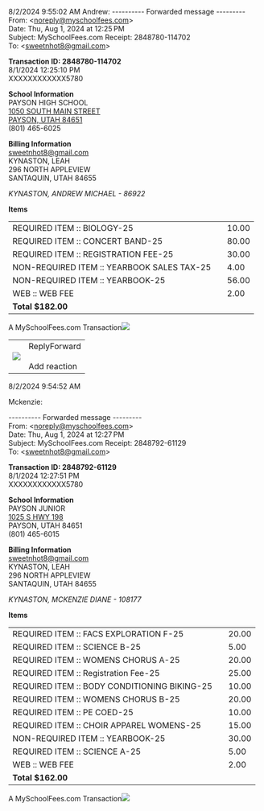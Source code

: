 8/2/2024 9:55:02 AM
Andrew:
---------- Forwarded message ---------  
From: <[noreply@myschoolfees.com](mailto:noreply@myschoolfees.com)>  
Date: Thu, Aug 1, 2024 at 12:25 PM  
Subject: MySchoolFees.com Receipt: 2848780-114702  
To: <[sweetnhot8@gmail.com](mailto:sweetnhot8@gmail.com)>  

  
  

**Transaction ID: 2848780-114702**  
8/1/2024 12:25:10 PM  
XXXXXXXXXXXX5780  
  
**School Information**  
PAYSON HIGH SCHOOL  
[1050 SOUTH MAIN STREET](https://www.google.com/maps/search/1050+SOUTH+MAIN+STREET+PAYSON,+UTAH+84651?entry=gmail&source=g)  
[PAYSON, UTAH 84651](https://www.google.com/maps/search/1050+SOUTH+MAIN+STREET+PAYSON,+UTAH+84651?entry=gmail&source=g)  
(801) 465-6025  
  
**Billing Information**  
[sweetnhot8@gmail.com](mailto:sweetnhot8@gmail.com)  
KYNASTON, LEAH  
296 NORTH APPLEVIEW  
SANTAQUIN, UTAH 84655  
  
_KYNASTON, ANDREW MICHAEL - 86922_  
  
**Items**  

|   |   |   |
|---|---|---|
|REQUIRED ITEM :: BIOLOGY-25|   |10.00|
|REQUIRED ITEM :: CONCERT BAND-25|   |80.00|
|REQUIRED ITEM :: REGISTRATION FEE-25|   |30.00|
|NON-REQUIRED ITEM :: YEARBOOK SALES TAX-25|   |4.00|
|NON-REQUIRED ITEM :: YEARBOOK-25|   |56.00|
|WEB :: WEB FEE|   |2.00|
|**Total $182.00**|   |   |

A MySchoolFees.com Transaction![](https://ci3.googleusercontent.com/meips/ADKq_NYwj1s4g33Dx60I0puPsWqX8tSkf8A_4CzNLl-2QT1l1fy78RaYubhNCu5Uq6ZtagGO1_ULoSCy5uBUbc8SOVRp5w3JjA7QB7WghDOOap21OUuENXvkli6nCCG4klTr-fid0zWAD-9ihbb3k27fzvpeIY9T81MyI8HcXg7HVkFmZHDhs8QRD_9CbMBCivj1AHgM3yTRmM_iV3f121A2_k9UBiq9MwThGPUJ81Ne_2EauT7idJuwXFnxpxmOdqo64BdwcTazoVkBxHiRhLrqptRJ0YZqRREVaSf9JPDDB7M3ErLfVrQQEZjCUr91yuSNiM0E7WmeMdkZaeHTRu0sRmTSdzR0JUbSQYndc3khnKQN99XpNEMiIb9lhLdNksFiaxdX9Rg4kmiwOQ4qLa7vQw=s0-d-e1-ft#https://u3590713.ct.sendgrid.net/wf/open?upn=u001.WZo87LJ1L226HT0U2MzjT11o1tRWlL2CKsmsAgObIZ9A8Zy3wvB9ho3JlZlA-2BIpWcS23R4LvpgmkBqC6D1Xbs3DrEFhSbc3OYesz7uGCDFrOlJgBv5Bk3YVXteHm34bO5MBNiRLHom9DmhhimscapTWZQ9VkCmji1iT23GvlLe3H-2Bcg-2FBpF0CSMEN-2BNSkI-2FRwF9tzABtaYu1ZoGeRmQvBw-3D-3D)

|   |   |
|---|---|
|![](https://lh3.googleusercontent.com/a/ACg8ocL6GaO2KUGQ7b0mMuNX0ByWdu5Co5DbTJB_ogNbYNStnCw1iUCl=s40-p)|ReplyForward<br><br>Add reaction|



8/2/2024 9:54:52 AM

Mckenzie:  

---------- Forwarded message ---------  
From: <[noreply@myschoolfees.com](mailto:noreply@myschoolfees.com)>  
Date: Thu, Aug 1, 2024 at 12:27 PM  
Subject: MySchoolFees.com Receipt: 2848792-61129  
To: <[sweetnhot8@gmail.com](mailto:sweetnhot8@gmail.com)>  

  
  

**Transaction ID: 2848792-61129**  
8/1/2024 12:27:51 PM  
XXXXXXXXXXXX5780  
  
**School Information**  
PAYSON JUNIOR  
[1025 S HWY 198](https://www.google.com/maps/search/1025+S+HWY+198?entry=gmail&source=g)  
PAYSON, UTAH 84651  
(801) 465-6015  
  
**Billing Information**  
[sweetnhot8@gmail.com](mailto:sweetnhot8@gmail.com)  
KYNASTON, LEAH  
296 NORTH APPLEVIEW  
SANTAQUIN, UTAH 84655  
  
_KYNASTON, MCKENZIE DIANE - 108177_  
  
**Items**  

|   |   |   |
|---|---|---|
|REQUIRED ITEM :: FACS EXPLORATION F-25|   |20.00|
|REQUIRED ITEM :: SCIENCE B-25|   |5.00|
|REQUIRED ITEM :: WOMENS CHORUS A-25|   |20.00|
|REQUIRED ITEM :: Registration Fee-25|   |25.00|
|REQUIRED ITEM :: BODY CONDITIONING BIKING-25|   |10.00|
|REQUIRED ITEM :: WOMENS CHORUS B-25|   |20.00|
|REQUIRED ITEM :: PE COED-25|   |10.00|
|REQUIRED ITEM :: CHOIR APPAREL WOMENS-25|   |15.00|
|NON-REQUIRED ITEM :: YEARBOOK-25|   |30.00|
|REQUIRED ITEM :: SCIENCE A-25|   |5.00|
|WEB :: WEB FEE|   |2.00|
|**Total $162.00**|   |   |

A MySchoolFees.com Transaction![](https://ci3.googleusercontent.com/meips/ADKq_NYG6KscMg5vuPC8GWX-4CNcglzoGyO077wdgEdEerzDGnblEOHD0CGKFlFMO6QoY3yOph4mnkp14cC6Bj8pDmuh94ay2T-lkX7rLzWqcdU8QJxpVPQfgo_NCOoZ8601R9nrYOR3OMTjmJH8aUi6HqeweID6lZs_Pvqf85HKlYAlblfOYxbc9DMO-PhB7DfQc-fPpjgIjLJDGvxO1JuudrLMZsVL3zomFVF9FXBQ-tWQNNv6YyOH8PHzG-DxFOY6kvXNTslAxr-N7sdc3LrdwZskF3sBbXG3huMziMVxSYOAZUWr9-fU3WwNzriLVHKVxcS-23dXwobCFaMy5OI2KZz03qPuMnbQ3NEAMs03BDP_vZ9JHjmeswvZwawVRtXpmHDbDSTRxaaFPmNn2DYnnVHU2-pmoQ=s0-d-e1-ft#https://u3590713.ct.sendgrid.net/wf/open?upn=u001.WZo87LJ1L226HT0U2MzjT11o1tRWlL2CKsmsAgObIZ-2FjPz0epl9HyvTLlurGYYNo5xEGhGOG-2FlDPW2FztTuDxunYJ1jltqaM3z-2BwZ9gI-2Bd6EJud1v1Pc-2B27NC6HuYgM4RnfcjIF4Qab-2Bf-2FWnr2fO9BmUaGz5HRWnhzKf8KivbFUjqlgbfPQHMXP6MyBxYvoZutL6ZYhZwJfy-2BdQxD8M3PQ-3D-3D)
